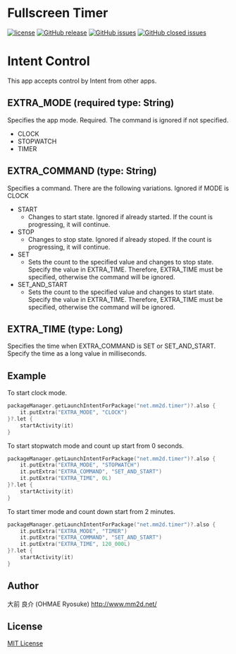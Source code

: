 # Fullscreen Timer

[![license](https://img.shields.io/github/license/ohmae/fullscreen-timer.svg)](./LICENSE)
[![GitHub release](https://img.shields.io/github/release/ohmae/fullscreen-timer.svg)](https://github.com/ohmae/fullscreen-timer/releases)
[![GitHub issues](https://img.shields.io/github/issues/ohmae/fullscreen-timer.svg)](https://github.com/ohmae/fullscreen-timer/issues)
[![GitHub closed issues](https://img.shields.io/github/issues-closed/ohmae/fullscreen-timer.svg)](https://github.com/ohmae/fullscreen-timer/issues?q=is%3Aissue+is%3Aclosed)

# Intent Control

This app accepts control by Intent from other apps.

## EXTRA_MODE (required type: String)

Specifies the app mode. Required. The command is ignored if not specified.

- CLOCK
- STOPWATCH
- TIMER

## EXTRA_COMMAND (type: String)

Specifies a command. There are the following variations. Ignored if MODE is CLOCK

- START
  - Changes to start state. Ignored if already started. If the count is progressing, it will continue.
- STOP
  - Changes to stop state. Ignored if already stoped. If the count is progressing, it will continue.
- SET
  - Sets the count to the specified value and changes to stop state. Specify the value in EXTRA_TIME. Therefore, EXTRA_TIME must be specified, otherwise the command will be ignored.
- SET_AND_START
  - Sets the count to the specified value and changes to start state. Specify the value in EXTRA_TIME. Therefore, EXTRA_TIME must be specified, otherwise the command will be ignored.

## EXTRA_TIME (type: Long)

Specifies the time when EXTRA_COMMAND is SET or SET_AND_START. Specify the time as a long value in milliseconds.

## Example

To start clock mode.

```kotlin
packageManager.getLaunchIntentForPackage("net.mm2d.timer")?.also {
    it.putExtra("EXTRA_MODE", "CLOCK")
}?.let {
    startActivity(it)
}
```

To start stopwatch mode and count up start from 0 seconds.

```kotlin
packageManager.getLaunchIntentForPackage("net.mm2d.timer")?.also {
    it.putExtra("EXTRA_MODE", "STOPWATCH")
    it.putExtra("EXTRA_COMMAND", "SET_AND_START")
    it.putExtra("EXTRA_TIME", 0L)
}?.let {
    startActivity(it)
}
```

To start timer mode and count down start from 2 minutes.

```kotlin
packageManager.getLaunchIntentForPackage("net.mm2d.timer")?.also {
    it.putExtra("EXTRA_MODE", "TIMER")
    it.putExtra("EXTRA_COMMAND", "SET_AND_START")
    it.putExtra("EXTRA_TIME", 120_000L)
}?.let {
    startActivity(it)
}
```

## Author

大前 良介 (OHMAE Ryosuke)
http://www.mm2d.net/

## License

[MIT License](./LICENSE)
